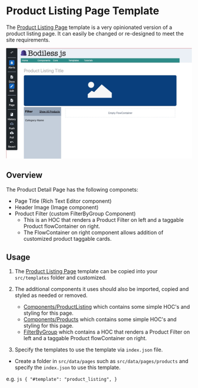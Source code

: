 # Product Listing Page Template

The [Product Listing Page](https://github.com/johnsonandjohnson/Bodiless-JS/blob/master/examples/test-site/src/templates/product_listing.jsx) template is a very opinionated version of a product listing page.  It can easily be changed or re-designed to meet the site requirements.

![PLP screenshot](../assets/plp.jpg "PLP screenshot")

## Overview

The Product Detail Page has the following componets:
  * Page Title (Rich Text Editor component)
  * Header Image (Image component)
  * Product Filter (custom FilterByGroup Component)
    * This is an HOC that renders a Product Filter on left and a taggable Product
    flowContainer on right.
    * The FlowContainer on right component allows addition of customized product taggable cards.

## Usage

1. The [Product Listing Page](https://github.com/johnsonandjohnson/Bodiless-JS/blob/master/examples/test-site/src/templates/product_listing.jsx) template can be copied into your `src/templates` folder and customized.

2. The additional components it uses should also be imported, copied and styled as needed or removed.
    * [Components/ProductListing](https://github.com/johnsonandjohnson/Bodiless-JS/tree/master/examples/test-site/src/components/ProductListing)
      which contains some simple HOC's and styling for this page.
    * [Components/Products](https://github.com/johnsonandjohnson/Bodiless-JS/blob/master/examples/test-site/src/components/Product/index.tsx)
      which contains some simple HOC's and styling for this page.
    * [FilterByGroup](https://github.com/johnsonandjohnson/Bodiless-JS/tree/master/examples/test-site/src/components/FilterByGroup)
      which contains a HOC that renders a Product Filter on left and a taggable
      Product flowContainer on right.

3. Specify the templates to use the template via `index.json` file.
  * Create a folder in `src/data/pages` such as `src/data/pages/products` and
    specify the `index.json` to use this template.

  e.g.
    ```js
      {
        "#template": "product_listing",
      }
    ```
